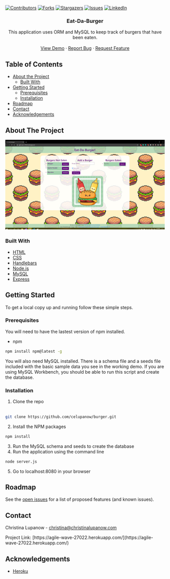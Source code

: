 <!-- PROJECT SHIELDS -->

[![Contributors][contributors-shield]][contributors-url] [![Forks][forks-shield]][forks-url] [![Stargazers][stars-shield]][stars-url] [![Issues][issues-shield]][issues-url] [![LinkedIn][linkedin-shield]][linkedin-url]

 
<h3 align="center">Eat-Da-Burger</h3>
<p align="center">
This application uses ORM and MySQL to keep track of burgers that have been eaten.
<br />
<br />
<a href="https://agile-wave-27022.herokuapp.com/">View Demo</a>
·
<a href="https://github.com/celupanow/burger/issues">Report Bug</a>
·
<a href="https://github.com/celupanow/burger/issues">Request Feature</a>

</p>

</p>
<!-- TABLE OF CONTENTS -->

## Table of Contents

* [About the Project](#about-the-project)
	* [Built With](#built-with)
* [Getting Started](#getting-started)
	* [Prerequisites](#prerequisites)
	* [Installation](#installation)
* [Roadmap](#roadmap)
* [Contact](#contact)
* [Acknowledgements](#acknowledgements)

 
<!-- ABOUT THE PROJECT -->

## About The Project
![Eat-Da-Burger](./public/assets/img/eatdaburger-agile-wave.png "Eat-Da-Burger")

### Built With
* [HTML](https://developer.mozilla.org/en-US/docs/Web/HTML)
* [CSS](https://developer.mozilla.org/en-US/docs/Web/CSS)
* [Handlebars](https://handlebarsjs.com/)
* [Node.js](https://nodejs.org)
* [MySQL](https://www.mysql.com/)
* [Express](https://expressjs.com/)

<!-- GETTING STARTED -->

## Getting Started
To get a local copy up and running follow these simple steps.


### Prerequisites

You will need to have the lastest version of npm installed.
* npm
```sh
npm install npm@latest -g
```
You will also need MySQL installed. There is a schema file and a seeds file included with the basic sample data you see in the working demo. If you are using MySQL Workbench, you should be able to run this script and create the database.
  
### Installation

1. Clone the repo

```sh

git clone https://github.com/celupanow/burger.git

```
2. Install the NPM packages
```sh
npm install
```
3. Run the MySQL schema and seeds to create the database
4. Run the application using the command line
```sh
node server.js
```
5. Go to localhost:8080 in your browser

<!-- ROADMAP -->

## Roadmap

  

See the [open issues](https://github.com/celupanow/burger/issues) for a list of proposed features (and known issues).

<!-- CONTACT -->

## Contact
Christina Lupanow - christina@christinalupanow.com
<p>
Project Link: [https://agile-wave-27022.herokuapp.com/](https://agile-wave-27022.herokuapp.com/)

<!-- ACKNOWLEDGEMENTS -->

## Acknowledgements
* [Heroku](https://heroku.com)


<!-- MARKDOWN LINKS & IMAGES -->

<!-- https://www.markdownguide.org/basic-syntax/#reference-style-links -->

[contributors-shield]: https://img.shields.io/github/contributors/celupanow/burger.svg?style=flat-square

[contributors-url]: https://github.com/celupanow/burger/graphs/contributors

[forks-shield]: https://img.shields.io/github/forks/celupanow/burger.svg?style=flat-square

[forks-url]: https://github.com/celupanow/burger/network/members

[stars-shield]: https://img.shields.io/github/stars/celupanow/burger.svg?style=flat-square

[stars-url]: https://github.com/celupanow/burger/stargazers

[issues-shield]: https://img.shields.io/github/issues/celupanow/burger.svg?style=flat-square

[issues-url]: https://github.com/celupanow/burger/issues

[license-shield]: https://img.shields.io/github/license/celupanow/burger.svg?style=flat-square

[license-url]: https://github.com/celupanow/burger/blob/master/LICENSE.txt

[linkedin-shield]: https://img.shields.io/badge/-LinkedIn-black.svg?style=flat-square&logo=linkedin&colorB=555

[linkedin-url]: https://www.linkedin.com/in/christinalupanow

[product-screenshot]: images/screenshot.png
<!--stackedit_data:
eyJoaXN0b3J5IjpbLTg0MzQ4OTAxMCwxMzc0NDU3ODEyLC00Mz
QxMzQxOTRdfQ==
-->